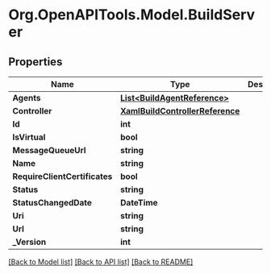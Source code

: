 # Org.OpenAPITools.Model.BuildServer

## Properties

Name | Type | Description | Notes
------------ | ------------- | ------------- | -------------
**Agents** | [**List&lt;BuildAgentReference&gt;**](BuildAgentReference.md) |  | [optional] 
**Controller** | [**XamlBuildControllerReference**](XamlBuildControllerReference.md) |  | [optional] 
**Id** | **int** |  | [optional] 
**IsVirtual** | **bool** |  | [optional] 
**MessageQueueUrl** | **string** |  | [optional] 
**Name** | **string** |  | [optional] 
**RequireClientCertificates** | **bool** |  | [optional] 
**Status** | **string** |  | [optional] 
**StatusChangedDate** | **DateTime** |  | [optional] 
**Uri** | **string** |  | [optional] 
**Url** | **string** |  | [optional] 
**_Version** | **int** |  | [optional] 

[[Back to Model list]](../README.md#documentation-for-models) [[Back to API list]](../README.md#documentation-for-api-endpoints) [[Back to README]](../README.md)

